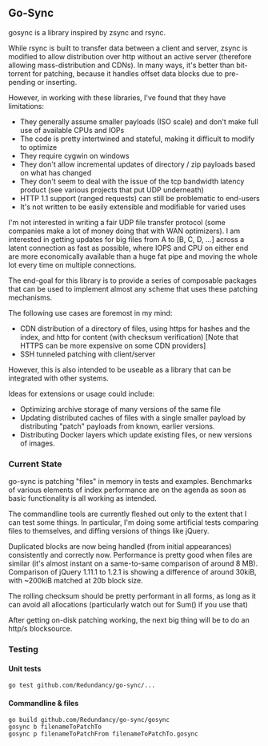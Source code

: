 Go-Sync
------

gosync is a library inspired by zsync and rsync.

While rsync is built to transfer data between a client and server, zsync is modified to allow distribution over http without an active server (therefore allowing mass-distribution and CDNs). In many ways, it's better than bit-torrent for patching, because it handles offset data blocks due to pre-pending or inserting.

However, in working with these libraries, I've found that they have limitations:
* They generally assume smaller payloads (ISO scale) and don't make full use of available CPUs and IOPs
* The code is pretty intertwined and stateful, making it difficult to modify to optimize
* They require cygwin on windows
* They don't allow incremental updates of directory / zip payloads based on what has changed
* They don't seem to deal with the issue of the tcp bandwidth latency product (see various projects that put UDP underneath)
* HTTP 1.1 support (ranged requests) can still be problematic to end-users
* It's not written to be easily extensible and modifiable for varied uses

I'm not interested in writing a fair UDP file transfer protocol (some companies make a lot of money doing that with WAN optimizers). I am interested in getting updates for big files from A to [B, C, D, ...] across a latent connection as fast as possible, where IOPS and CPU on either end are more economically available than a huge fat pipe and moving the whole lot every time on multiple connections.

The end-goal for this library is to provide a series of composable packages that can be used to implement almost any scheme that uses these patching mechanisms.

The following use cases are foremost in my mind:
* CDN distribution of a directory of files, using https for hashes and the index, and http for content (with checksum verification) [Note that HTTPS can be more expensive on some CDN providers]
* SSH tunneled patching with client/server
 
However, this is also intended to be useable as a library that can be integrated with other systems.

Ideas for extensions or usage could include:
* Optimizing archive storage of many versions of the same file
* Updating distributed caches of files with a single smaller payload by distributing "patch" payloads from known, earlier versions.
* Distributing Docker layers which update existing files, or new versions of images.

### Current State

go-sync is patching "files" in memory in tests and examples. Benchmarks of various elements of index performance are on the agenda as soon as basic functionality is all working as intended.

The commandline tools are currently fleshed out only to the extent that I can test some things. In particular, I'm doing some artificial tests comparing files to themselves, and diffing versions of things like jQuery. 

Duplicated blocks are now being handled (from initial appearances) consistently and correctly now. Performance is pretty good when files are similar (it's almost instant on a same-to-same comparison of around 8 MB). Comparison of jQuery 1.11.1 to 1.2.1 is showing a difference of around 30kiB, with ~200kiB matched at 20b block size.

The rolling checksum should be pretty performant in all forms, as long as it can avoid all allocations (particularly watch out for Sum() if you use that)

After getting on-disk patching working, the next big thing will be to do an http/s blocksource.

### Testing

#### Unit tests

    go test github.com/Redundancy/go-sync/...

#### Commandline & files

	go build github.com/Redundancy/go-sync/gosync
	gosync b filenameToPatchTo
	gosync p filenameToPatchFrom filenameToPatchTo.gosync